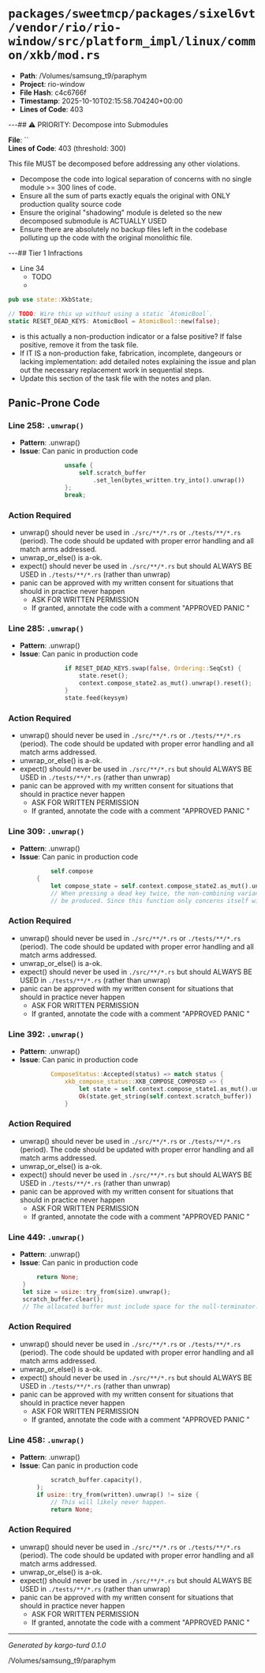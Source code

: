 # `packages/sweetmcp/packages/sixel6vt/vendor/rio/rio-window/src/platform_impl/linux/common/xkb/mod.rs`

- **Path**: /Volumes/samsung_t9/paraphym
- **Project**: rio-window
- **File Hash**: c4c6766f  
- **Timestamp**: 2025-10-10T02:15:58.704240+00:00  
- **Lines of Code**: 403

---## ⚠️ PRIORITY: Decompose into Submodules

**File**: ``  
**Lines of Code**: 403 (threshold: 300)

This file MUST be decomposed before addressing any other violations.

- Decompose the code into logical separation of concerns with no single module >= 300 lines of code. 
- Ensure all the sum of parts exactly equals the original with ONLY production quality source code
- Ensure the original "shadowing" module is deleted so the new decomposed submodule is ACTUALLY USED
- Ensure there are absolutely no backup files left in the codebase polluting up the code with the original monolithic file.

---## Tier 1 Infractions 


- Line 34
  - TODO
  - 

```rust
pub use state::XkbState;

// TODO: Wire this up without using a static `AtomicBool`.
static RESET_DEAD_KEYS: AtomicBool = AtomicBool::new(false);

```

- is this actually a non-production indicator or a false positive? If false positive, remove it from the task file.
- If IT IS a non-production fake, fabrication, incomplete, dangeours or lacking implementation: add detailed notes explaining the issue and plan out the necessary replacement work in sequential steps. 
- Update this section of the task file with the notes and plan.

## Panic-Prone Code


### Line 258: `.unwrap()`

- **Pattern**: .unwrap()
- **Issue**: Can panic in production code

```rust
                unsafe {
                    self.scratch_buffer
                        .set_len(bytes_written.try_into().unwrap())
                };
                break;
```

### Action Required

- unwrap() should never be used in `./src/**/*.rs` or `./tests/**/*.rs` (period). The code should be updated with proper error handling and all match arms addressed.
- unwrap_or_else() is a-ok. 
- expect() should never be used in `./src/**/*.rs` but should ALWAYS BE USED in `./tests/**/*.rs` (rather than unwrap)
- panic can be approved with my written consent for situations that should in practice never happen  
  - ASK FOR WRITTEN PERMISSION
  - If granted, annotate the code with a comment "APPROVED PANIC "


### Line 285: `.unwrap()`

- **Pattern**: .unwrap()
- **Issue**: Can panic in production code

```rust
                if RESET_DEAD_KEYS.swap(false, Ordering::SeqCst) {
                    state.reset();
                    context.compose_state2.as_mut().unwrap().reset();
                }
                state.feed(keysym)
```

### Action Required

- unwrap() should never be used in `./src/**/*.rs` or `./tests/**/*.rs` (period). The code should be updated with proper error handling and all match arms addressed.
- unwrap_or_else() is a-ok. 
- expect() should never be used in `./src/**/*.rs` but should ALWAYS BE USED in `./tests/**/*.rs` (rather than unwrap)
- panic can be approved with my written consent for situations that should in practice never happen  
  - ASK FOR WRITTEN PERMISSION
  - If granted, annotate the code with a comment "APPROVED PANIC "


### Line 309: `.unwrap()`

- **Pattern**: .unwrap()
- **Issue**: Can panic in production code

```rust
            self.compose
        {
            let compose_state = self.context.compose_state2.as_mut().unwrap();
            // When pressing a dead key twice, the non-combining variant of that character will
            // be produced. Since this function only concerns itself with a single keypress, we
```

### Action Required

- unwrap() should never be used in `./src/**/*.rs` or `./tests/**/*.rs` (period). The code should be updated with proper error handling and all match arms addressed.
- unwrap_or_else() is a-ok. 
- expect() should never be used in `./src/**/*.rs` but should ALWAYS BE USED in `./tests/**/*.rs` (rather than unwrap)
- panic can be approved with my written consent for situations that should in practice never happen  
  - ASK FOR WRITTEN PERMISSION
  - If granted, annotate the code with a comment "APPROVED PANIC "


### Line 392: `.unwrap()`

- **Pattern**: .unwrap()
- **Issue**: Can panic in production code

```rust
            ComposeStatus::Accepted(status) => match status {
                xkb_compose_status::XKB_COMPOSE_COMPOSED => {
                    let state = self.context.compose_state1.as_mut().unwrap();
                    Ok(state.get_string(self.context.scratch_buffer))
                }
```

### Action Required

- unwrap() should never be used in `./src/**/*.rs` or `./tests/**/*.rs` (period). The code should be updated with proper error handling and all match arms addressed.
- unwrap_or_else() is a-ok. 
- expect() should never be used in `./src/**/*.rs` but should ALWAYS BE USED in `./tests/**/*.rs` (rather than unwrap)
- panic can be approved with my written consent for situations that should in practice never happen  
  - ASK FOR WRITTEN PERMISSION
  - If granted, annotate the code with a comment "APPROVED PANIC "


### Line 449: `.unwrap()`

- **Pattern**: .unwrap()
- **Issue**: Can panic in production code

```rust
        return None;
    }
    let size = usize::try_from(size).unwrap();
    scratch_buffer.clear();
    // The allocated buffer must include space for the null-terminator.
```

### Action Required

- unwrap() should never be used in `./src/**/*.rs` or `./tests/**/*.rs` (period). The code should be updated with proper error handling and all match arms addressed.
- unwrap_or_else() is a-ok. 
- expect() should never be used in `./src/**/*.rs` but should ALWAYS BE USED in `./tests/**/*.rs` (rather than unwrap)
- panic can be approved with my written consent for situations that should in practice never happen  
  - ASK FOR WRITTEN PERMISSION
  - If granted, annotate the code with a comment "APPROVED PANIC "


### Line 458: `.unwrap()`

- **Pattern**: .unwrap()
- **Issue**: Can panic in production code

```rust
            scratch_buffer.capacity(),
        );
        if usize::try_from(written).unwrap() != size {
            // This will likely never happen.
            return None;
```

### Action Required

- unwrap() should never be used in `./src/**/*.rs` or `./tests/**/*.rs` (period). The code should be updated with proper error handling and all match arms addressed.
- unwrap_or_else() is a-ok. 
- expect() should never be used in `./src/**/*.rs` but should ALWAYS BE USED in `./tests/**/*.rs` (rather than unwrap)
- panic can be approved with my written consent for situations that should in practice never happen  
  - ASK FOR WRITTEN PERMISSION
  - If granted, annotate the code with a comment "APPROVED PANIC "

---

*Generated by kargo-turd 0.1.0*

/Volumes/samsung_t9/paraphym